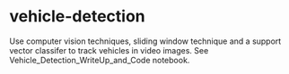 # vehicle-detection

Use computer vision techniques, sliding window technique and a support vector classifer to track vehicles in video images. See Vehicle_Detection_WriteUp_and_Code notebook.
